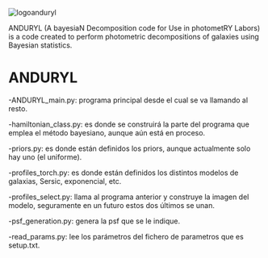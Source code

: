 

![logoanduryl](https://github.com/CarlosMDLR/ANDURYL/assets/105994653/2d21068f-395e-4d4b-9c76-bed0bcc80624)

ANDURYL (A bayesiaN Decomposition code for Use in photometRY Labors) is a code created to perform photometric decompositions of galaxies using Bayesian statistics.
# ANDURYL

-ANDURYL_main.py: programa principal desde el cual se va llamando al resto.

-hamiltonian_class.py: es donde se construirá la parte del programa que emplea el método bayesiano, aunque aún está en proceso.

-priors.py: es donde están definidos los priors, aunque actualmente solo hay uno (el uniforme).

-profiles_torch.py: es donde están definidos los distintos modelos de galaxias, Sersic, exponencial, etc.

-profiles_select.py: llama al programa anterior y construye la imagen del modelo, seguramente en un futuro estos dos últimos se unan. 

-psf_generation.py: genera la psf que se le indique.

-read_params.py: lee los parámetros  del fichero de parametros que es setup.txt.
